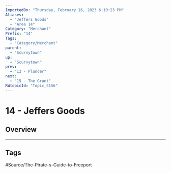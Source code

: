 ```yaml
---
ImportedOn: "Thursday, February 16, 2023 6:10:23 PM"
Aliases:
  - "Jeffers Goods"
  - "Area 14"
Category: "Merchant"
Prefix: "14"
Tags:
  - "Category/Merchant"
parent:
  - "Scurvytown"
up:
  - "Scurvytown"
prev:
  - "13 - Plunder"
next:
  - "15 - The Grunt"
RWtopicId: "Topic_5156"
---
```

# 14 - Jeffers Goods
## Overview

---
## Tags
#Source/The-Pirate-s-Guide-to-Freeport


